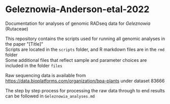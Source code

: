 # Geleznowia-Anderson-etal-2022
Documentation for analyses of genomic RADseq data for *Geleznowia* (Rutaceae)

This repository contains the scripts used for running all genomic analyses in the paper "[Title]"  
Scripts are located in the `scripts` folder, and R markdown files are in the `rmd` folder  
Some additional files that reflect sample and parameter choices are included in the folder `files`  

Raw sequencing data is available from https://data.bioplatforms.com/organization/bpa-plants under dataset 83666  

The step by step process for processing the raw data through to end results can be followed in `Geleznowia_analyses.md`  
